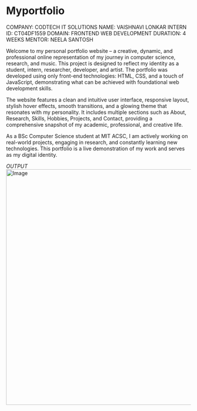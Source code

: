 # Myportfolio
COMPANY: CODTECH IT SOLUTIONS NAME: VAISHNAVI LONKAR 
INTERN ID: CT04DF1559
DOMAIN: FRONTEND WEB DEVELOPMENT
DURATION: 4 WEEKS
MENTOR: NEELA SANTOSH

Welcome to my personal portfolio website – a creative, dynamic, and professional online representation of my journey in computer science, research, and music. This project is designed to reflect my identity as a student, intern, researcher, developer, and artist. The portfolio was developed using only front-end technologies: HTML, CSS, and a touch of JavaScript, demonstrating what can be achieved with foundational web development skills.

The website features a clean and intuitive user interface, responsive layout, stylish hover effects, smooth transitions, and a glowing theme that resonates with my personality. It includes multiple sections such as About, Research, Skills, Hobbies, Projects, and Contact, providing a comprehensive snapshot of my academic, professional, and creative life.

As a BSc Computer Science student at MIT ACSC, I am actively working on real-world projects, engaging in research, and constantly learning new technologies. This portfolio is a live demonstration of my work and serves as my digital identity.

*OUTPUT*
<img width="1349" height="642" alt="Image" src="https://github.com/user-attachments/assets/8bc113a2-e591-4381-9f34-d5d46f45ab88" />
